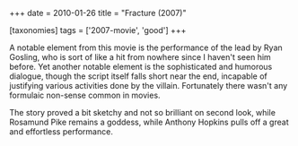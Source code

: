 +++
date = 2010-01-26
title = "Fracture (2007)"

[taxonomies]
tags = ['2007-movie', 'good']
+++

A notable element from this movie is the performance of the lead by Ryan
Gosling, who is sort of like a hit from nowhere since I haven\'t seen
him before. Yet another notable element is the sophisticated and
humorous dialogue, though the script itself falls short near the end,
incapable of justifying various activities done by the villain.
Fortunately there wasn\'t any formulaic non-sense common in movies.

The story proved a bit sketchy and not so brilliant on second look,
while Rosamund Pike remains a goddess, while Anthony Hopkins pulls off a
great and effortless performance.

